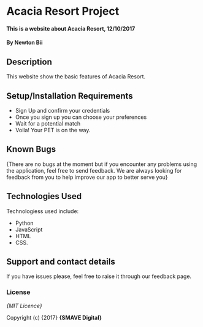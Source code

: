 # Acacia Resort Project

#### This is a website about Acacia Resort, 12/10/2017

#### By **Newton Bii**

## Description

This website show the basic features of Acacia Resort.

## Setup/Installation Requirements

* Sign Up and confirm your credentials
* Once you sign up you can choose your preferences
* Wait for a potential match
* Voila! Your PET is on the way.


## Known Bugs

{There are no bugs at the moment but if you encounter any problems using the application, feel free to send feedback. We are always looking for feedback from you to help improve our app to better serve you}

## Technologies Used

Technologiess used include:

* Python
* JavaScript
* HTML
* CSS.


## Support and contact details

If you have issues please, feel free to raise it through our feedback page.

### License

*{MIT Licence}*

Copyright (c) {2017} **{SMAVE Digital}**
